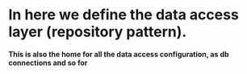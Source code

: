 # In here we define the data access layer (repository pattern).
**This is also the home for all the data access configuration, as db connections
and so for**